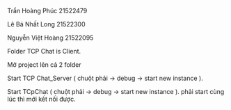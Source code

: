 Trần Hoàng Phúc 21522479

Lê Bá Nhất Long 21522300 

Nguyễn Việt Hoàng 21522095


Folder TCP Chat is Client.


Mở project lên cả 2 folder

Start TCP Chat_Server ( chuột phải -> debug -> start new instance ).

Start TCpChat ( chuột phải -> debug -> start new instance ).
phải start cùng lúc thì mới kết nối được.
